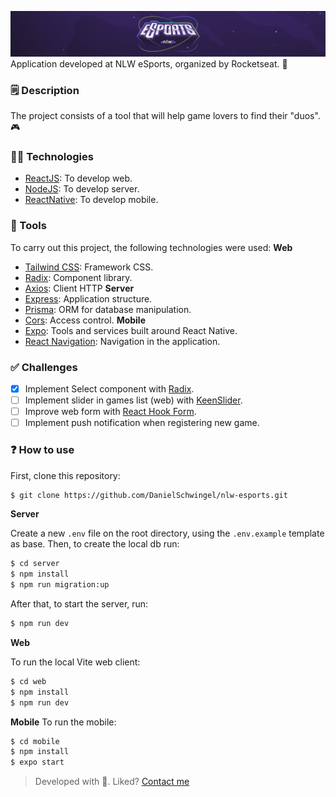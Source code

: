 ![header](./assets/header.png)
Application developed at NLW eSports, organized by Rocketseat. 🚀

### 🗒️ Description
The project consists of a tool that will help game lovers to find their "duos". 🎮

### 🤟🏼 Technologies
- [ReactJS](https://reactjs.org/): To develop web.
- [NodeJS](https://nodejs.org/en/): To develop server.
- [ReactNative](https://reactnative.dev/): To develop mobile.

### 🚀 Tools
To carry out this project, the following technologies were used:
**Web**
- [Tailwind CSS](https://tailwindcss.com/): Framework CSS.
- [Radix](https://www.radix-ui.com/): Component library.
- [Axios](https://axios-http.com/ptbr/): Client HTTP
**Server**
- [Express](https://expressjs.com/pt-br/): Application structure. 
- [Prisma](https://www.prisma.io/): ORM for database manipulation.
- [Cors](https://www.npmjs.com/package/cors): Access control.
**Mobile**
- [Expo](https://expo.dev/): Tools and services built around React Native.
- [React Navigation](https://reactnavigation.org/): Navigation in the application.

### ✅ Challenges
- [x] Implement Select component with [Radix](https://www.radix-ui.com/).
- [ ] Implement slider in games list (web) with [KeenSlider](https://keen-slider.io/).
- [ ] Improve web form with [React Hook Form](https://react-hook-form.com/).
- [ ] Implement push notification when registering new game.

### ❓ How to use


First, clone this repository:
```sh
$ git clone https://github.com/DanielSchwingel/nlw-esports.git
```

**Server**

Create a new ``.env`` file on the root directory, using the `.env.example` template as base.
Then, to create the local db run:
```sh
$ cd server
$ npm install
$ npm run migration:up
```

After that, to start the server, run:
```sh
$ npm run dev
```

**Web**

To run the local Vite web client:
```sh
$ cd web
$ npm install
$ npm run dev
```

**Mobile**
To run the mobile:
```sh
$ cd mobile
$ npm install
$ expo start
```

> Developed with 💜. Liked? [Contact me](https://www.linkedin.com/in/daniel-filipe-schwingel-a6541515b/)
